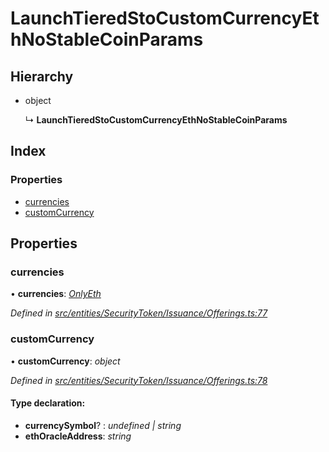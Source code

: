 # LaunchTieredStoCustomCurrencyEthNoStableCoinParams

## Hierarchy

* object

  ↳ **LaunchTieredStoCustomCurrencyEthNoStableCoinParams**

## Index

### Properties

* [currencies]()
* [customCurrency]()

## Properties

### currencies

• **currencies**: [_OnlyEth_](_entities_securitytoken_issuance_offerings_.md#onlyeth)

_Defined in_ [_src/entities/SecurityToken/Issuance/Offerings.ts:77_](https://github.com/PolymathNetwork/polymath-sdk/blob/550676f/src/entities/SecurityToken/Issuance/Offerings.ts#L77)

### customCurrency

• **customCurrency**: _object_

_Defined in_ [_src/entities/SecurityToken/Issuance/Offerings.ts:78_](https://github.com/PolymathNetwork/polymath-sdk/blob/550676f/src/entities/SecurityToken/Issuance/Offerings.ts#L78)

#### Type declaration:

* **currencySymbol**? : _undefined \| string_
* **ethOracleAddress**: _string_

